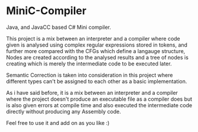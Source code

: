# MiniC-Compiler
Java, and JavaCC based C# Mini compiler.

This project is a mix between an interpreter and a compiler where code given is analysed using complex regular expressions stored in tokens, and further more compared with the CFGs which define a langauge structure, Nodes are created according to the analysed results and a tree of nodes is creating which is merely the intermediate code to be executed later.

Semantic Correction is taken into consideration in this project where different types can't be assigned to each other as a basic implementation.

As i have said before, it is a mix between an interpreter and a compiler where the project doesn't produce an executable file as a compiler does but is also given errors at compile time and also executed the intermediate code directly without producing any Assembly code.

Feel free to use it and add on as you like :)
